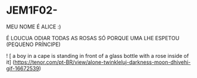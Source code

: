 # JEM1F02-

MEU NOME É ALICE :)

É LOUCUA ODIAR TODAS AS ROSAS 
SÓ PORQUE UMA LHE ESPETOU
            (PEQUENO PRÍNCIPE)

! [ a boy in a cape is standing in front of a glass bottle with a rose inside of it] (https://tenor.com/pt-BR/view/alone-twinkleluj-darkness-moon-dhivehi-gif-16672539)
